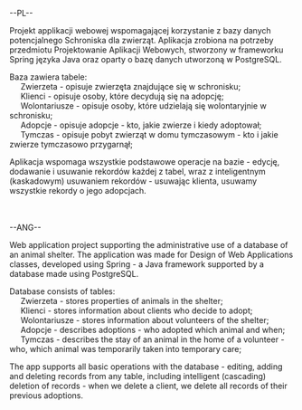 --PL--

Projekt applikacji webowej wspomagającej korzystanie z bazy danych potencjalnego Schroniska dla zwierząt. Aplikacja zrobiona na potrzeby przedmiotu Projektowanie Aplikacji Webowych, stworzony w frameworku Spring języka Java oraz oparty o bazę danych utworzoną w PostgreSQL.

Baza zawiera tabele:</br>
&nbsp;&nbsp;&nbsp;&nbsp;  Zwierzeta - opisuje zwierzęta znajdujące się w schronisku;</br>
&nbsp;&nbsp;&nbsp;&nbsp;  Klienci - opisuje osoby, które decydują się na adopcję;</br>
&nbsp;&nbsp;&nbsp;&nbsp;  Wolontariusze - opisuje osoby, które udzielają się wolontaryjnie w schronisku;</br>
&nbsp;&nbsp;&nbsp;&nbsp;  Adopcje - opisuje adopcje - kto, jakie zwierze i kiedy adoptował;</br>
&nbsp;&nbsp;&nbsp;&nbsp;  Tymczas - opisuje pobyt zwierząt w domu tymczasowym - kto i jakie zwierze tymczasowo przygarnął;</br>

Aplikacja wspomaga wszystkie podstawowe operacje na bazie - edycję, dodawanie i usuwanie rekordów każdej z tabel, wraz z inteligentnym (kaskadowym) usuwaniem rekordów - usuwając klienta, usuwamy wszystkie rekordy o jego adopcjach.

</br></br>
--ANG--

Web application project supporting the administrative use of a database of an animal shelter. The application was made for Design of Web Applications classes, developed using Spring - a Java framework supported by a database made using PostgreSQL.

Database consists of tables:</br>
&nbsp;&nbsp;&nbsp;&nbsp;  Zwierzeta - stores properties of animals in the shelter;</br>
&nbsp;&nbsp;&nbsp;&nbsp;  Klienci - stores information about clients who decide to adopt;</br>
&nbsp;&nbsp;&nbsp;&nbsp;  Wolontariusze - stores information about volunteers of the shelter;</br>
&nbsp;&nbsp;&nbsp;&nbsp;  Adopcje - describes adoptions - who adopted which animal and when;</br>
&nbsp;&nbsp;&nbsp;&nbsp;  Tymczas - describes the stay of an animal in the home of a volunteer - who, which animal was temporarily taken into temporary care;</br>

The app supports all basic operations with the database - editing, adding and deleting records from any table, including intelligent (cascading) deletion of records - when we delete a client, we delete all records of their previous adoptions.
